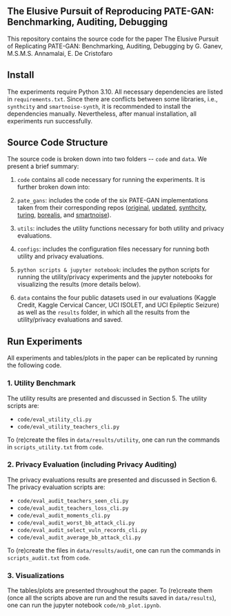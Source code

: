 ## The Elusive Pursuit of Reproducing PATE-GAN: Benchmarking, Auditing, Debugging

This repository contains the source code for the paper The Elusive Pursuit of Replicating PATE-GAN: Benchmarking, Auditing, Debugging by G. Ganev, M.S.M.S. Annamalai, E. De Cristofaro


## Install

The experiments require Python 3.10.
All necessary dependencies are listed in `requirements.txt`.
Since there are conflicts between some libraries, i.e., `synthcity` and `smartnoise-synth`, it is recommended to install the dependencies manually.
Nevertheless, after manual installation, all experiments run successfully.


## Source Code Structure

The source code is broken down into two folders -- `code` and `data`.
We present a brief summary:

1. `code` contains all code necessary for running the experiments.
It is further broken down into:

  1. `pate_gans`: includes the code of the six PATE-GAN implementations taken from their corresponding repos ([original](https://bitbucket.org/mvdschaar/mlforhealthlabpub/src/master/alg/pategan/PATE_GAN.py), [updated](https://github.com/vanderschaarlab/mlforhealthlabpub/blob/main/alg/pategan/pate_gan.py), [synthcity](https://github.com/vanderschaarlab/synthcity/blob/main/src/synthcity/plugins/privacy/plugin_pategan.py), [turing](https://github.com/alan-turing-institute/reprosyn/blob/main/src/reprosyn/methods/gans/pate_gan.py), [borealis](https://github.com/BorealisAI/private-data-generation/blob/master/models/pate_gan.py), and [smartnoise](https://github.com/opendp/smartnoise-sdk/blob/main/synth/snsynth/pytorch/nn/pategan.py)).
  2. `utils`: includes the utility functions necessary for both utility and privacy evaluations.
  3. `configs`: includes the configuration files necessary for running both utility and privacy evaluations.
  3. `python scripts & jupyter notebook`: includes the python scripts for running the utility/privacy experiments and the jupyter notebooks for visualizing the results (more details below).

2. `data` contains the four public datasets used in our evaluations (Kaggle Credit, Kaggle Cervical Cancer, UCI ISOLET, and UCI Epileptic Seizure) as well as the `results` folder, in which all the results from the utility/privacy evaluations and saved.


## Run Experiments
All experiments and tables/plots in the paper can be replicated by running the following code.

### 1. Utility Benchmark
The utility results are presented and discussed in Section 5.
The utility scripts are:

* `code/eval_utility_cli.py`
* `code/eval_utility_teachers_cli.py`

To (re)create the files in `data/results/utility`, one can run the commands in `scripts_utility.txt` from `code`.

### 2. Privacy Evaluation (including Privacy Auditing)
The privacy evaluations results are presented and discussed in Section 6.
The privacy evaluation scripts are:

* `code/eval_audit_teachers_seen_cli.py`
* `code/eval_audit_teachers_loss_cli.py`
* `code/eval_audit_moments_cli.py`
* `code/eval_audit_worst_bb_attack_cli.py`
* `code/eval_audit_select_vuln_records_cli.py`
* `code/eval_audit_average_bb_attack_cli.py`

To (re)create the files in `data/results/audit`, one can run the commands in `scripts_audit.txt` from `code`.

### 3. Visualizations
The tables/plots are presented throughout the paper.
To (re)create them (once all the scripts above are run and the results saved in `data/results`), one can run the jupyter notebook `code/nb_plot.ipynb`.
